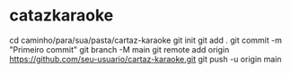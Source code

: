 # catazkaraoke
cd caminho/para/sua/pasta/cartaz-karaoke
git init
git add .
git commit -m "Primeiro commit"
git branch -M main
git remote add origin https://github.com/seu-usuario/cartaz-karaoke.git
git push -u origin main
